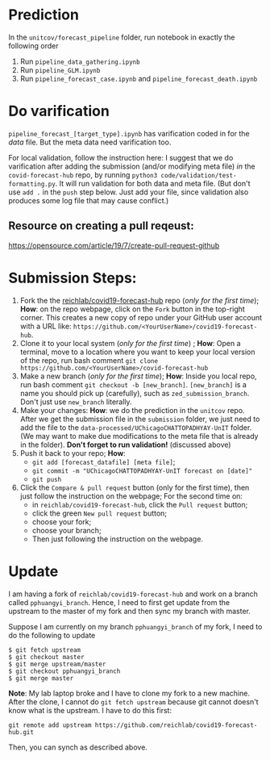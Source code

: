 # Prediction
In the `unitcov/forecast_pipeline` folder, run notebook in exactly the following order
1. Run `pipeline_data_gathering.ipynb`
2. Run `pipeline_GLM.ipynb`
3. Run `pipeline_forecast_case.ipynb` and `pipeline_forecast_death.ipynb`

# Do varification
`pipeline_forecast_[target_type].ipynb` has varification coded in for the _data_ file. 
But the meta data need varification too.

For local validation, follow the instruction here: 
I suggest that we do varification after adding the submission (and/or modifying meta file) *in* the `covid-forecast-hub` repo, by running `python3 code/validation/test-formatting.py`.
It will run validation for both data and meta file. 
(But don't use `add .` in the `push` step below. Just add your file, since validation also produces some log file that may cause conflict.)

## Resource on creating a pull reqeust:
https://opensource.com/article/19/7/create-pull-request-github

# Submission Steps:
1. Fork the the [reichlab/covid19-forecast-hub](https://github.com/reichlab/covid19-forecast-hub) repo (*only for the first time*); 
   **How**: on the repo webpage, click on the `Fork` button in the top-right corner. 
   This creates a new copy of repo under your GitHub user account with a URL like:
   `https://github.com/<YourUserName>/covid19-forecast-hub`.
2. Clone it to your local system (*only for the first time*) ;
    **How**: Open a terminal, move to a location where you want to keep your local version of the repo, run bash comment `git clone https://github.com/<YourUserName>/covid-forecast-hub`
3. Make a new branch (*only for the first time*);
    **How**: Inside you local repo, run bash comment `git checkout -b [new_branch]`. 
    `[new_branch]` is a name you should pick up (carefully), such as `zed_submission_branch`. 
    Don't just use `new_branch` literally.
4. Make your changes:
    **How**: we do the prediction in the `unitcov` repo. 
    After we get the submission file in the `submission` folder, 
    we just need to add the file to the `data-processed/UChicagoCHATTOPADHYAY-UnIT` folder.
    (We may want to make due modifications to the meta file that is already in the folder).
    **Don't forget to run validation!** (discussed above)
5. Push it back to your repo;
    **How**: 
    - `git add [forecast_datafile] [meta file]`;
    - `git commit -m "UChicagoCHATTOPADHYAY-UnIT forecast on [date]"`
    - `git push`
6. Click the `Compare & pull request` button (only for the first time), then just follow the instruction on the webpage;
    For the second time on:
    - in `reichlab/covid19-forecast-hub`, click the `Pull request` button;
    - click the green `New pull request` button;
    - choose your fork;
    - choose your branch;
    - Then just following the instruction on the webpage.
    
# Update
I am having a fork of `reichlab/covid19-forecast-hub` and work on a branch called `pphuangyi_branch`. Hence, I need to first get update from the upstream to the master of my fork and then sync my branch with master.

Suppose I am currently on my branch `pphuangyi_branch` of my fork, I need to do the following to update
```
$ git fetch upstream
$ git checkout master
$ git merge upstream/master
$ git checkout pphuangyi_branch
$ git merge master
```

**Note**: My lab laptop broke and I have to clone my fork to a new machine. After the clone, I cannot do `git fetch upstream` because git cannot doesn't know what is the upstream. I have to do this first:

`git remote add upstream https://github.com/reichlab/covid19-forecast-hub.git`

Then, you can synch as described above.